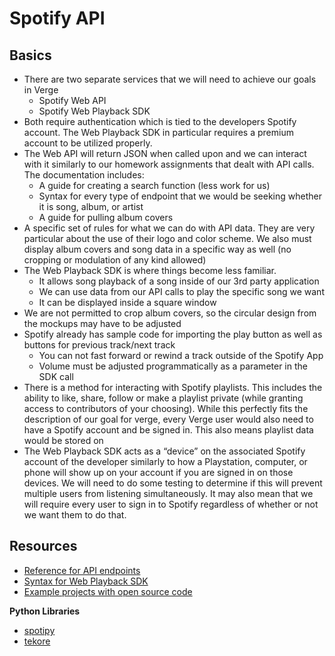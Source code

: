# Spotify API
## Basics
+ There are two separate services that we will need to achieve our goals in Verge
	+ Spotify Web API
	+ Spotify Web Playback SDK
+ Both require authentication which is tied to the developers Spotify account. The Web Playback SDK in particular requires a premium account to be utilized properly.
+ The Web API will return JSON when called upon and we can interact with it similarly to our homework assignments that dealt with API calls. The documentation includes:
	+ A guide for creating a search function (less work for us)
	+ Syntax for every type of endpoint that we would be seeking whether it is song, album, or artist
	+ A guide for pulling album covers
+ A specific set of rules for what we can do with API data. They are very particular about the use                                                 of their logo and color scheme. We also must display album covers and song data in a specific way as well (no cropping or modulation of any kind allowed)
+ The Web Playback SDK is where things become less familiar.
	+ It allows song playback of a song inside of our 3rd party application
	+ We can use data from our API calls to play the specific song we want
	+ It can be displayed inside a square window
+ We are not permitted to crop album covers, so the circular design from the mockups may have to be adjusted 
+ Spotify already has sample code for importing the play button as well as buttons for previous track/next track
	+ You can not fast forward or rewind a track outside of the Spotify App
	+ Volume must be adjusted programmatically as a parameter in the SDK call
+ There is a method for interacting with Spotify playlists. This includes the ability to like, share, follow or make a playlist private (while granting access to contributors of your choosing). While this perfectly fits the description of our goal for verge, every Verge user would also need to have a Spotify account and be signed in. This also means playlist data would be stored on 
+ The Web Playback SDK acts as a “device” on the associated Spotify account of the developer similarly to how a Playstation, computer, or phone will show up on your account if you are signed in on those devices. We will need to do some testing to determine if this will prevent multiple users from listening simultaneously. It may also mean that we will require every user to sign in to Spotify regardless of whether or not we want them to do that.
## Resources
+ [Reference for API endpoints](https://developer.spotify.com/documentation/web-api/reference/#/)
+ [Syntax for Web Playback SDK](https://developer.spotify.com/documentation/web-playback-sdk/reference/)
+ [Example projects with open source code](https://developer.spotify.com/community/showcase/open-source/)

**Python Libraries**
+ [spotipy](https://github.com/spotipy-dev/spotipy)
+ [tekore](https://pypi.org/project/tekore/)


